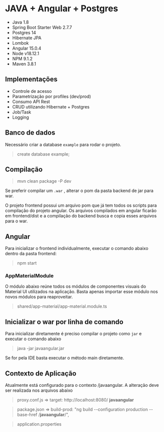 # JAVA + Angular + Postgres

* Java 1.8
* Spring Boot Starter Web 2.7.7
* Postgres 14
* Hibernate JPA
* Lombok
* Angular 15.0.4
* Node v18.12.1
* NPM 9.1.2
* Maven 3.8.1

## Implementações

* Controle de acesso
* Parametrização por profiles (dev/prod)
* Consumo API Rest
* CRUD utilizando Hibernate + Postgres
* Job/Task
* Logging 

## Banco de dados

Necessário criar a database `example` para rodar o projeto.

> create database example;

## Compilação

> mvn clean package -P dev

Se preferir compilar um `.war` , alterar o pom da pasta backend de jar para war. 

O projeto frontend possui um arquivo pom que já tem todos os scripts para compilação do projeto angular.
Os arquivos compilados em angular ficarão em frontend/dist e a compilação do backend busca e copia esses arquivos para o war.

## Angular
Para inicializar o frontend individualmente, executar o comando abaixo dentro da pasta frontend:
> npm start

### AppMaterialModule
O módulo abaixo reúne todos os módulos de componentes visuais do Material UI utilizados na aplicação. Basta apenas importar esse módulo nos novos módulos para reaproveitar.

> shared/app-material/app-material.module.ts

## Inicializar o war por linha de comando
Para inicializar diretamente é preciso compilar o projeto como `jar` e executar o comando abaixo
>java -jar javaangular.jar

Se for pela IDE basta executar o método main diretamente.

## Contexto de Aplicação

Atualmente está configurado para o contexto /javaangular. A alteração deve ser realizada nos arquivos abaixo

> proxy.conf.js => target: http://localhost:8080/ **javaangular**

> package.json => build-prod: "ng build --configuration production --base-href /**javaangular**/",

> application.properties